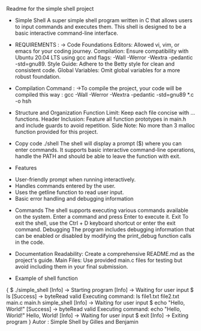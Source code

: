 Readme for the simple shell project
- Simple Shell
A super simple shell program written in C that allows users to input commands and executes them. This shell is designed to be a basic interactive command-line interface.

* REQUIREMENTS :
-> Code Foundations
Editors: Allowed vi, vim, or emacs for your coding journey. Compilation: Ensure compatibility with Ubuntu 20.04 LTS using gcc and flags: -Wall -Werror -Wextra -pedantic -std=gnu89. Style Guide: Adhere to the Betty style for clean and consistent code. Global Variables: Omit global variables for a more robust foundation.

* Compilation Command :
->To compile the project, your code will be compiled this way :
gcc -Wall -Werror -Wextra -pedantic -std=gnu89 *.c -o hsh

* Structure and Organization
Function Limit: Keep each file concise with ... functions. Header Inclusion: Feature all function prototypes in main.h and include guards to avoid repetition. Side Note: No more than 3 malloc function provided for this project.

- Copy code
./shell
The shell will display a prompt ($) where you can enter commands. It supports basic interactive command-line operations, handle the PATH and should be able to leave the function with exit.

- Features
* User-friendly prompt when running interactively.
* Handles commands entered by the user.
* Uses the getline function to read user input.
* Basic error handling and debugging information

- Commands
The shell supports executing various commands available on the system. Enter a command and press Enter to execute it.
Exit
To exit the shell, use the Ctrl + D keyboard shortcut or enter the exit command.
Debugging
The program includes debugging information that can be enabled or disabled by modifying the print_debug function calls in the code.

* Documentation
Readability: Create a comprehensive README.md as the project's guide. Main Files: Use provided main.c files for testing but avoid including them in your final submission.

- Example of shell function

{
$ ./simple_shell
[Info] -> Starting program
[Info] -> Waiting for user input
$ ls
[Success] -> byteRead valid
Executing command: ls
file1.txt  file2.txt  main.c  main.h  simple_shell
[Info] -> Waiting for user input
$ echo "Hello, World!"
[Success] -> byteRead valid
Executing command: echo "Hello, World!"
Hello, World!
[Info] -> Waiting for user input
$ exit
[Info] -> Exiting program
}
Autor : Simple Shell by Gilles and Benjamin
